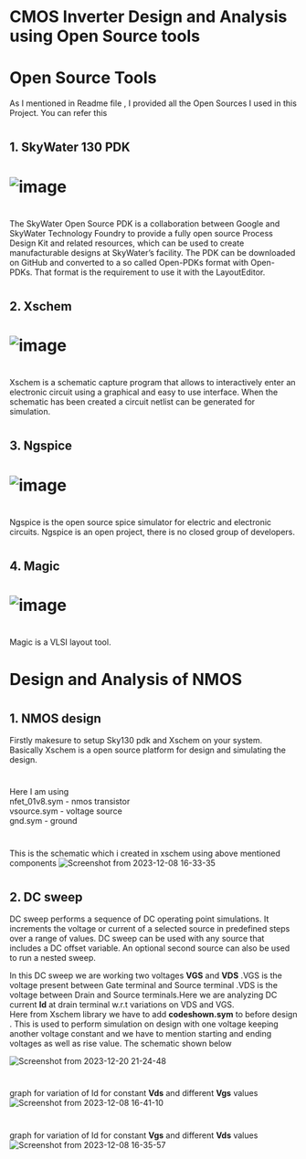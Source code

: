 # CMOS Inverter Design and Analysis using Open Source tools
#
#
# Open Source Tools
 As I mentioned in Readme file , I provided all the Open Sources I used in this Project. You can refer this
#
## 1. SkyWater 130 PDK
# ![image](https://github.com/Harinath7259/CMOS-Inverter-Design-and-Analysis-using-Open-Source-tools/assets/146565066/4ad9174a-0de7-4ccc-8593-8be58afe1afb)
#
The SkyWater Open Source PDK is a collaboration between Google and SkyWater Technology Foundry to provide a fully open source Process Design Kit and related resources, which can be used to create manufacturable designs at SkyWater’s facility. The PDK can be downloaded on GitHub and converted to a so called Open-PDKs format with Open-PDKs. That format is the requirement to use it with the LayoutEditor.
#
#
## 2. Xschem 
# ![image](https://github.com/Harinath7259/CMOS-Inverter-Design-and-Analysis-using-Open-Source-tools/assets/146565066/e85e2e83-85d9-434a-940e-963a933a18e9)
#
Xschem is a schematic capture program that allows to interactively enter an electronic circuit using a graphical and easy to use interface. When the schematic has been created a circuit netlist can be generated for simulation.
#
# 
## 3. Ngspice
# ![image](https://github.com/Harinath7259/CMOS-Inverter-Design-and-Analysis-using-Open-Source-tools/assets/146565066/c62cecf5-a1e6-4b33-b2ff-3ab001f6f457)
#
Ngspice is the open source spice simulator for electric and electronic circuits. Ngspice is an open project, there is no closed group of developers.
#
#
## 4. Magic
# ![image](https://github.com/Harinath7259/CMOS-Inverter-Design-and-Analysis-using-Open-Source-tools/assets/146565066/3c22dabd-6874-4369-a5c5-a540354e8dc8)
#
Magic is a VLSI layout tool.
#
#
#
#
# Design and Analysis of NMOS
#
## 1. NMOS design 
Firstly makesure to setup Sky130 pdk and Xschem on your system. Basically Xschem is a open source platform for design and simulating the design. 
#
Here I am using                                                                                                                                                                                                                                                                                                                                             
nfet_01v8.sym  - nmos transistor                                                                                                                                                                                
vsource.sym    - voltage source                                                                                                                                                                                                                                                                        
gnd.sym        - ground
#
This is the schematic which i created in xschem using above mentioned components
![Screenshot from 2023-12-08 16-33-35](https://github.com/Harinath7259/CMOS-Inverter-Design-and-Analysis-using-Open-Source-tools/assets/146565066/400bb3e3-c0ea-417e-905e-402628d5837b)
#
## 2. DC sweep
DC sweep performs a sequence of DC operating point simulations. It increments the voltage or current of a selected source in predefined steps over a range of values. DC sweep can be used with any source that includes a DC offset variable. An optional second source can also be used to run a nested sweep.                                                                                   

In this DC sweep we are working two voltages **VGS** and **VDS** .VGS is the voltage present between Gate terminal and Source terminal .VDS is the voltage between Drain and Source terminals.Here we are analyzing DC current **Id** at drain terminal w.r.t variations on VDS and VGS.                                                                                                  
Here from Xschem library we have to add **codeshown.sym** to before design . This is used to perform simulation on design with one voltage keeping another voltage constant and we have to mention starting and ending voltages as well as rise value. The schematic shown below


![Screenshot from 2023-12-20 21-24-48](https://github.com/Harinath7259/CMOS-Inverter-Design-and-Analysis-using-Open-Source-tools/assets/146565066/824a27fa-2cd9-44ab-8551-dd3a95796952)
#
#
graph for variation of Id for constant **Vds** and different **Vgs** values 
![Screenshot from 2023-12-08 16-41-10](https://github.com/Harinath7259/CMOS-Inverter-Design-and-Analysis-using-Open-Source-tools/assets/146565066/5a827548-f595-47ca-b310-5b876c145783)
#
#
graph for variation of Id for constant **Vgs** and different **Vds** values
![Screenshot from 2023-12-08 16-35-57](https://github.com/Harinath7259/CMOS-Inverter-Design-and-Analysis-using-Open-Source-tools/assets/146565066/a471f11b-c335-4e69-833e-8c32ca540e42)















